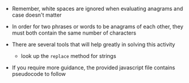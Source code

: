* Remember, white spaces are ignored when evaluating anagrams and case doesn't matter

* In order for two phrases or words to be anagrams of each other, they must both contain the same number of characters

* There are several tools that will help greatly in solving this activity
    * look up the `replace` method for strings

* If you require more guidance, the provided javascript file contains pseudocode to follow
